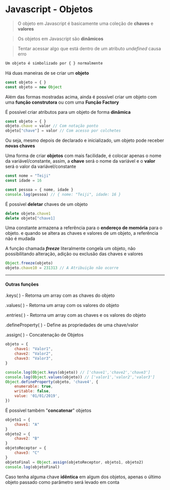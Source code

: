 # Javascript - Objetos

> O objeto em Javascript é basicamente uma coleção de **chaves** e **valores**

>Os objetos em Javascript são **dinâmicos**

> Tentar acessar algo que está dentro de um atributo *undefined* causa erro



```javascript
Um objeto é simbolizado por { } normalmente
```

Há duas maneiras de se criar um **objeto**

```javascript
const objeto = { }
const objeto = new Object
```

Além das formas mostradas acima, ainda é possível criar um objeto com uma **função construtora** ou com uma **Função Factory**

É possível criar atributos para um objeto de forma **dinâmica**

```javascript
const objeto = { }
objeto.chave = valor // Com notação ponto
objeto["chave"] = valor // Com acesso por colchetes
```

Ou seja, mesmo depois de declarado e inicializado, um objeto pode receber **novas chaves**

Uma forma de criar **objetos** com mais facilidade, é colocar apenas o nome da variável/constante, assim, a **chave** será o nome da variável e o **valor** será o valor da variável/constante

```javascript
const nome = "Teiji"
const idade = 16

const pessoa = { nome, idade }
console.log(pessoa) // { nome: "Teiji", idade: 16 }
```

É  possível **deletar** chaves de um objeto

```javascript
delete objeto.chave1 
delete objeto["chave1]	
```



Uma constante armazena a referência para o **endereço de memória** para o objeto. e quando se altera as chaves e valores de um objeto, a referência não é mudada

A função chamada ***freeze*** literalmente congela um objeto, não possibilitando alteração, adição ou exclusão das chaves e valores

```javascript
Object.freeze(objeto)
objeto.chave10 = 231313 // A Atribuição não ocorre
```



---

#### Outras funções



.keys( ) - Retorna um array com as chaves do objeto

.values( ) - Retorna um array com os valores do objeto

.entries( ) - Retorna um array com as chaves e os valores do objeto

.defineProperty( ) - Define as propriedades de uma chave/valor

.assign( ) - Concatenação de Objetos



```javascript
objeto = {
    chave1: "Valor1",
    chave2: "Valor2",
    chave3: "Valor3",
}

console.log(Object.keys(objeto)) // ['chave1','chave2','chave3']
console.log(Object.values(objeto)) // ['valor1','valor2','valor3']
Object.defineProperty(objeto, 'chave4', {
    enumerable: true,
    writable: false,
    value: '01/01/2019',
})
```

É possível também "**concatenar**" objetos

```javascript
objeto1 = {
    chave1: "A"
}
objeto2 = {
    chave2: "B"
}
objetoReceptor = {
    chave3: "C"
}
objetoFinal = Object.assign(objetoReceptor, objeto1, objeto2)
console.log(objetoFinal)
```

Caso tenha alguma chave **idêntica** em algum dos objetos, apenas o último objeto passado como parâmetro será levado em conta